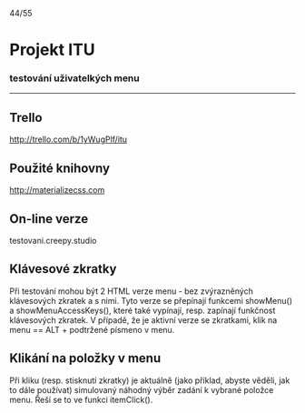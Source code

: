 44/55

# Projekt ITU
### testování uživatelkých menu
***

## Trello
http://trello.com/b/1yWugPlf/itu

## Použité knihovny
http://materializecss.com

## On-line verze
testovani.creepy.studio

## Klávesové zkratky
Při testování mohou být 2 HTML verze menu - bez zvýrazněných klávesových zkratek a s nimi. Tyto verze se přepínají funkcemi showMenu() a showMenuAccessKeys(), které také vypínají, resp. zapínají funkčnost klávesových zkratek. V případě, že je aktivní verze se zkratkami, klik na menu == ALT + podtržené písmeno v menu.

## Klikání na položky v menu
Při kliku (resp. stisknutí zkratky) je aktuálně (jako příklad, abyste věděli, jak to dále používat) simulovaný náhodný výběr zadání k vybrané položce menu. Řeší se to ve funkci itemClick().